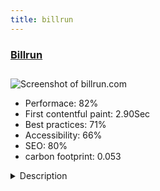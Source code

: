 ```yaml
---
title: billrun
---
```


<div style="height: 3rem">
  <a href="https://billrun.com/"><h3>Billrun</h3></a>
</div>
<img loading="lazy" src="/images/thumbs/billrun.com.jpg" alt="Screenshot of billrun.com" />
<ul>
  <li>Performace: 82%</li>
  <li>
    First contentful paint:
    2.90Sec
  </li>
  <li>Best practices: 71%</li>
  <li>Accessibility: 66%</li>
  <li>SEO: 80%</li>
  <li>carbon footprint: 0.053</li>
</ul>
<details>
  <summary>Description</summary>
  <p>The site was built for BillRun® who provides a revolutionary open source billing solution designed for big data. It offers short time-to-market, phenomenal flexibility, effortless scalability and considerable time saving. This is their marketing website.</p>
</details>

